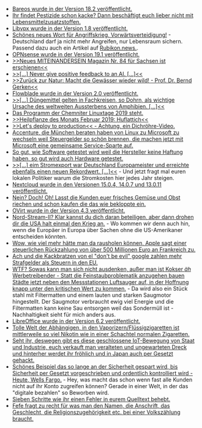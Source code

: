 * [Bareos wurde in der Version 18.2 veröffentlicht.](https://www.pro-linux.de/news/1/26733/bareos-182-freigegeben.html)
* [Ihr findet Pestizide schon kacke? Dann beschäftigt euch lieber nicht mit Lebensmittelzusatzstoffen.](https://netzfrauen.org/2019/02/04/zuatzstoffe-2/)
* [Libvpx wurde in der Version 1.8 veröffentlicht.](https://www.phoronix.com/scan.php?page=news_item&px=Libvpx-1.8-Released)
* [Schönes neues Wort für Angriffskrieg, Vorwärtsverteidigung!](https://tuxproject.de/blog/2019/02/vorwaertsverteidigung-3/) - Deutschland darf ja nicht mehr Angreifen, nur Lebensraum sichern. Passend dazu auch ein Artikel auf [Rubikon.news.](https://www.rubikon.news/artikel/vorwartsverteidigung-der-herrschenden).
* [OPNsense wurde in der Version 19.1 veröffentlicht.](https://www.pro-linux.de/news/1/26738/opnsense-191-freigegeben.html)
* [>>Neues MITEINANDERSEIN Magazin Nr. 84 für Sachsen ist erschienen<<](https://bio-erzgebirge.de/wp/?p=17467)
* [>>[...] Never give positive feedback to an AI. [...]<<](https://apenwarr.ca/log/20190201)
* [>>Zurück zur Natur: Macht die Gewässer wieder wild! - Prof. Dr. Bernd Gerken<<](https://www.welt-im-wandel.tv/video/zurueck-zur-natur-macht-die-gewaesser-wieder-wild-prof-dr-bernd-gerken/)
* [Flowblade wurde in der Version 2.0 veröffentlicht.](https://www.phoronix.com/scan.php?page=news_item&px=Flowblade-2.0-Released)
* [>>[...] Düngemittel gelten in Fachkreisen, so Dohrn, als wichtige Ursache des weltweiten Aussterbens von Amphibien. [...]<<](http://www.sonnenseite.com/de/tipps/das-stille-sterben-vor-unserer-haustuer.html)
* [Das Programm der Chemniter Linuxtage 2019 steht.](https://www.pro-linux.de/news/1/26743/programm-der-chemnitzer-linux-tage-2019-steht.html)
* [>>Heilpflanze des Monats Februar 2019: Huflattich<<](https://bio-erzgebirge.de/wp/?p=17529)
* [>>Let's deploy to production<< - Achtung, ein Dichröhre-Video.](https://www.youtube.com/watch?v=5p8wTOr8AbU)
* [Accenture, die München beraten haben von Linux zu Microsoft zu wechseln weil Steuergelder so schön brennen, die machen jetzt mit Microsoft eine gemeinsame Service-Sparte auf.](https://blog.fefe.de/?ts=a2a42848)
* [So gut, wie Software getestet wird weil die Hersteller keine Haftung haben, so gut wird auch Hardware getestet.](https://blog.fefe.de/?ts=a2a422b0)
* [>>[...] eim Stromexport war Deutschland Europameister und erreichte ebenfalls einen neuen Rekordwert. [...]<<](http://www.sonnenseite.com/de/energie/stromproduktion-in-deutschland-im-januar-mit-neuem-rekordhoch.html) - Und jetzt fragt mal euren lokalen Politiker warum die Stromkosten hier jedes Jahr steigen.
* [Nextcloud wurde in den Versionen 15.0.4, 14.0.7 und 13.0.11 veröffentlicht.](https://nextcloud.com/blog/time-to-update-nextcloud-15.0.4-14.0.7-and-13.0.11-are-here/)
* [Nein? Doch! Oh! Lasst die Kunden euer frisches Gemüse und Obst riechen und schon kaufen die das wie bekloppte ein.](https://netzfrauen.org/2019/02/07/newzealand-3/)
* [OVirt wurde in der Version 4.3 veröffentlicht.](https://www.pro-linux.de/news/1/26750/ovirt-430-freigegeben.html)
* [Nord-Stream-II? Klar kannst du dich daran beteiligen, aber dann drohen dir die USA halt einmal den Krieg an.](https://blog.fefe.de/?ts=a2a2a40f) - Wo kommen wir denn auch hin, wenn die Europäer in Europa über Sachen ohne die US-Amerikaner entscheiden könnten.
* [Wow, wie viel mehr hätte man da rausholen können, Apple sagt einer steuerlichen Rückzahlung von über 500 Millionen Euro an Frankreich zu.](https://blog.fefe.de/?ts=a2a29b87)
* [Ach und die Kackbratzen von el "don't be evil" google zahlen mehr Strafgelder als Steuern in den EU.](https://blog.fefe.de/?ts=a2a291f1)
* [WTF? Sowas kann man sich nicht ausdenken, außer man ist Kokser *äh* Werbetreibender - Statt die Feinstaubproblematik anzugehen bauen Städte jetzt neben den Messstationen Luftsauger auf, in der Hoffnung knapp unter den kritischen Wert zu kommen.](https://blog.fefe.de/?ts=a2a28f5e) - Da wird also ein Stück stahl mit Filtermatten und einem lauten und starken Saugmotor hingestellt. Der Saugmotor verbraucht ewig viel Energie und die Filtermatten kann keine Sau entsorgen weil das Sondermüll ist - Nachhaltigkeit sieht für mich anders aus.
* [LibreOffice wurde in der Version 6.2 veröffentlicht.](https://www.pro-linux.de/news/1/26752/libreoffice-62-freigegeben.html)
* [Tolle Welt der Abhängigen, in den Vaporizern/Flüssigzigaretten ist mittlerweile so viel Nikotin wie in einer Schachtel normalen Zigaretten.](https://blog.fefe.de/?ts=a2a20bcd)
* [Seht ihr, deswegen gibt es diese geschlossene IoT-Bewegung von Staat und Industrie, euch verkauft man veralteten und ungewarteten Dreck und hinterher werdet ihr fröhlich und in Japan auch per Gesetzt gehackt.](https://blog.fefe.de/?ts=a2a276a4)
* [Schönes Beispiel das so lange an der Sicherheit gespart wird, bis Sicherheit per Gesetzt vorgeschrieben und ordentlich kontrolliert wird - Heute, Wells Fargo.](https://blog.fefe.de/?ts=a2a2735e) - Hey, was macht das schon wenn fast alle Kunden nicht auf ihr Konto zugreifen können? Gerade in einer Welt, in der das "digitale bezahlen" so Beworben wird.
* [Sieben Schritte wie ihr einen Fehler in eurem Quelltext behebt.](https://opensource.com/article/19/2/steps-hunting-code-python-bugs)
* [Fefe fragt zu recht für was man den Namen, die Anschrift, das Geschlecht, die Religionszugehörigkeit etc. bei einer Volkszählung braucht.](https://blog.fefe.de/?ts=a2a3b60f)
